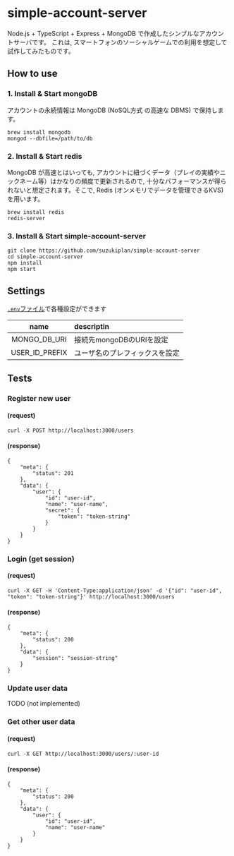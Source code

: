 # simple-account-server

Node.js + TypeScript + Express + MongoDB で作成したシンプルなアカウントサーバです。
これは, スマートフォンのソーシャルゲームでの利用を想定して試作してみたものです。

## How to use

### 1. Install & Start mongoDB
アカウントの永続情報は MongoDB (NoSQL方式 の高速な DBMS) で保持します。
```
brew install mongodb
mongod --dbfile=/path/to/db
```

### 2. Install & Start redis
MongoDB が高速とはいっても, アカウントに紐づくデータ（プレイの実績やニックネーム等）はかなりの頻度で更新されるので, 十分なパフォーマンスが得られないと想定されます。そこで, Redis (オンメモリでデータを管理できるKVS) を用います。
```
brew install redis
redis-server
```

### 3. Install & Start simple-account-server
```
git clone https://github.com/suzukiplan/simple-account-server
cd simple-account-server
npm install
npm start
```

## Settings

[`.env`ファイル](.env)で各種設定ができます

|name|descriptin|
|:---:|:---|
|MONGO_DB_URI|接続先mongoDBのURIを設定|
|USER_ID_PREFIX|ユーザ名のプレフィックスを設定|

## Tests

### Register new user
#### (request)
```
curl -X POST http://localhost:3000/users
```

#### (response)
```
{
    "meta": {
        "status": 201
    },
    "data": {
        "user": {
            "id": "user-id",
            "name": "user-name",
            "secret": {
                "token": "token-string"
            }
        }
    }
}
```

### Login (get session)
#### (request)
```
curl -X GET -H 'Content-Type:application/json' -d '{"id": "user-id", "token": "token-string"}' http://localhost:3000/users
```

#### (response)
```
{
    "meta": {
        "status": 200
    },
    "data": {
        "session": "session-string"
    }
}
```

### Update user data
TODO (not implemented)

### Get other user data
#### (request)
```
curl -X GET http://localhost:3000/users/:user-id
```

#### (response)
```
{
    "meta": {
        "status": 200
    },
    "data": {
        "user": {
            "id": "user-id",
            "name": "user-name"
        }
    }
}
```